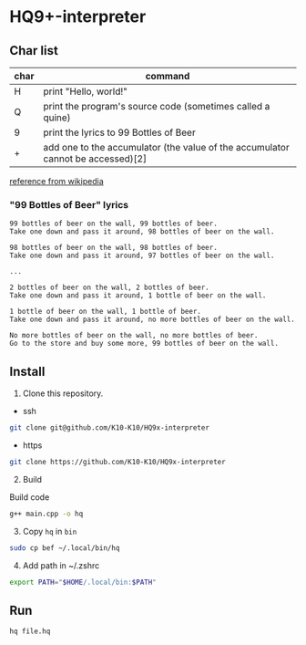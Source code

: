 # HQ9+-interpreter

## Char list

| char | command                                                                         |
| ---- | ------------------------------------------------------------------------------- |
| H    | print "Hello, world!"                                                           |
| Q    | print the program's source code (sometimes called a quine)                      |
| 9    | print the lyrics to 99 Bottles of Beer                                          |
| +    | add one to the accumulator (the value of the accumulator cannot be accessed)[2] |

[reference from wikipedia](https://simple.wikipedia.org/wiki/HQ9%2B)

### "99 Bottles of Beer" lyrics
```
99 bottles of beer on the wall, 99 bottles of beer.
Take one down and pass it around, 98 bottles of beer on the wall.

98 bottles of beer on the wall, 98 bottles of beer.
Take one down and pass it around, 97 bottles of beer on the wall.

...

2 bottles of beer on the wall, 2 bottles of beer.
Take one down and pass it around, 1 bottle of beer on the wall.

1 bottle of beer on the wall, 1 bottle of beer.
Take one down and pass it around, no more bottles of beer on the wall.

No more bottles of beer on the wall, no more bottles of beer.
Go to the store and buy some more, 99 bottles of beer on the wall.
```

## Install

1. Clone this repository.

- ssh

```bash
git clone git@github.com/K10-K10/HQ9x-interpreter
```

- https

```bash
git clone https://github.com/K10-K10/HQ9x-interpreter
```

2. Build

Build code

```bash
g++ main.cpp -o hq
```

3. Copy `hq` in `bin`

```bash
sudo cp bef ~/.local/bin/hq
```

4. Add path in ~/.zshrc

```bash
export PATH="$HOME/.local/bin:$PATH"
```

## Run

```bash
hq file.hq
```
